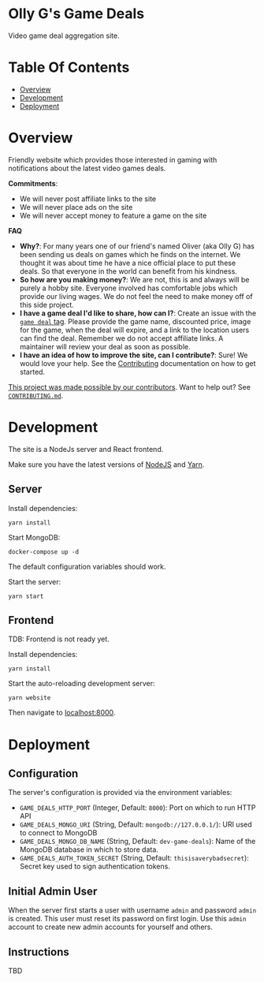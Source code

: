# Olly G's Game Deals
Video game deal aggregation site.

# Table Of Contents

- [Overview](#overview)
- [Development](#development)
- [Deployment](#deployment)

# Overview
Friendly website which provides those interested in gaming with notifications about the latest video games deals.

**Commitments**:

- We will never post affiliate links to the site
- We will never place ads on the site
- We will never accept money to feature a game on the site

**FAQ**  

- **Why?**: For many years one of our friend's named Oliver (aka Olly G) has been sending us deals on
  games which he finds on the internet. We thought it was about time he have a nice official place to 
  put these deals. So that everyone in the world can benefit from his kindness. 
- **So how are you making money?**: We are not, this is and always will be purely a hobby site. 
  Everyone involved has comfortable jobs which provide our living wages. We do not feel the need to 
  make money off of this side project.
- **I have a game deal I'd like to share, how can I?**: Create an issue with the [`game deal` tag](https://github.com/WWPOL/Game-Deals/labels/game%20deal). 
  Please provide the game name, discounted price, image for the game, when the deal will expire, and
  a link to the location users can find the deal. Remember we do not accept affiliate links. A 
  maintainer will review your deal as soon as possible.
- **I have an idea of how to improve the site, can I contribute?**: Sure! We would love your help. See the [Contributing](./CONTRIBUTING.md) documentation on how to get started.

[This project was made possible by our contributors](./CONTRIBUTORS.md). Want to help out? See [`CONTRIBUTING.md`](./CONTRIBUTING.md).

# Development
The site is a NodeJs server and React frontend.

Make sure you have the latest versions of [NodeJS](https://nodejs.org/en/download/) and [Yarn](https://classic.yarnpkg.com/en/docs/install/).

## Server
Install dependencies:

```
yarn install
```

Start MongoDB:

```
docker-compose up -d
```

The default configuration variables should work.

Start the server:

```
yarn start
```

## Frontend
TDB: Frontend is not ready yet.

Install dependencies:

```
yarn install
```

Start the auto-reloading development server:

```
yarn website
```

Then navigate to [localhost:8000](http://localhost:8000).

# Deployment
## Configuration
The server's configuration is provided via the environment variables:

- `GAME_DEALS_HTTP_PORT` (Integer, Default: `8000`): Port on which to run HTTP API
- `GAME_DEALS_MONGO_URI` (String, Default: `mongodb://127.0.0.1/`): URI used to connect to MongoDB
- `GAME_DEALS_MONGO_DB_NAME` (String, Default: `dev-game-deals`): Name of the MongoDB database in which to store data.
- `GAME_DEALS_AUTH_TOKEN_SECRET` (String, Default: `thisisaverybadsecret`): Secret key used to sign authentication tokens.

## Initial Admin User
When the server first starts a user with username `admin` and password `admin` is created. This user must reset its password on first login. Use this `admin` account to create new admin accounts for yourself and others.

## Instructions
TBD
